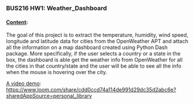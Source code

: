 ### BUS216 HW1: Weather_Dashboard

#### <ins>Content</ins>:
The goal of this project is to extract the temperature, humidity, wind speed, longitude and latitude data for cities from the OpenWeather APT and attach all the information on a map dashboard created using Python Dash package. More specifically, if the user selects a country or a state in the box, the dashboard is able get the weather info from OpenWeather for all the cities in that country/state and the user will be able to see all the info when the mouse is hovering over the city.

<ins>A video demo</ins>: https://www.loom.com/share/cdd0ccd74a114de991d29dc35d2abc6e?sharedAppSource=personal_library
